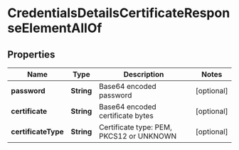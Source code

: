 

# CredentialsDetailsCertificateResponseElementAllOf


## Properties

| Name | Type | Description | Notes |
|------------ | ------------- | ------------- | -------------|
|**password** | **String** | Base64 encoded password |  [optional] |
|**certificate** | **String** | Base64 encoded certificate bytes |  [optional] |
|**certificateType** | **String** | Certificate type: PEM, PKCS12 or UNKNOWN |  [optional] |



